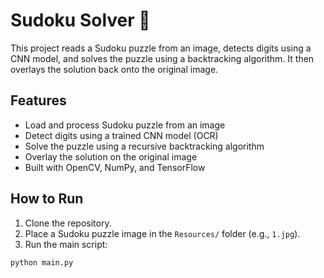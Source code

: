 # Sudoku Solver 🧩

This project reads a Sudoku puzzle from an image, detects digits using a CNN model, and solves the puzzle using a backtracking algorithm. It then overlays the solution back onto the original image.

## Features

- Load and process Sudoku puzzle from an image
- Detect digits using a trained CNN model (OCR)
- Solve the puzzle using a recursive backtracking algorithm
- Overlay the solution on the original image
- Built with OpenCV, NumPy, and TensorFlow

## How to Run

1. Clone the repository.
2. Place a Sudoku puzzle image in the `Resources/` folder (e.g., `1.jpg`).
3. Run the main script:

```bash
python main.py
